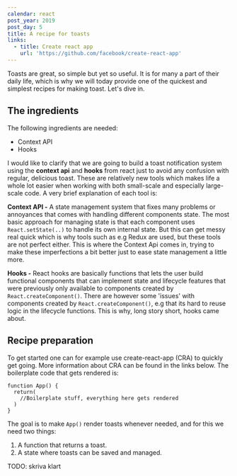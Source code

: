 ```yaml
---
calendar: react
post_year: 2019
post_day: 5
title: A recipe for toasts
links:
  - title: Create react app
    url: 'https://github.com/facebook/create-react-app'
---
```

Toasts are great, so simple but yet so useful. It is for many a part of their daily life, which is why we will today provide one of the quickest and simplest recipes for making toast. Let's dive in.

## The ingredients

The following ingredients are needed:

* Context API
* Hooks

I would like to clarify that we are going to build a toast notification system using the **context api** and **hooks** from react just to avoid any confusion with regular, delicious toast. These are relatively new tools which makes life a whole lot easier when working with both small-scale and especially large-scale code. A very brief explanation of each tool is:

**Context API -** A state management system that fixes many problems or annoyances that comes with handling different components state. The most basic approach for managing state is that each component uses `React.setState(..)` to handle its own internal state. But this can get messy real quick which is why tools such as e.g Redux are used, but these tools are not perfect either. This is where the Context Api comes in, trying to make these imperfections a bit better just to ease state management a little more.

**Hooks -** React hooks are basically functions that lets the user build functional components that can implement state and lifecycle features that were previously only available to components created by `React.createComponent()`. There are however some 'issues' with components created by `React.createComponent()`, e.g that its hard to reuse logic in the lifecycle functions. This is why, long story short, hooks came about.

## Recipe preparation

To get started one can for example use create-react-app (CRA) to quickly get going. More information about CRA can be found in the links below. The boilerplate code that gets rendered is:

```
function App() {
  return(
    //Boilerplate stuff, everything here gets rendered
  )
}
```

The goal is to make `App()` render toasts whenever needed, and for this we need two things:

1. A function that returns a toast.
2. A state where toasts can be saved and managed.

TODO: skriva klart
